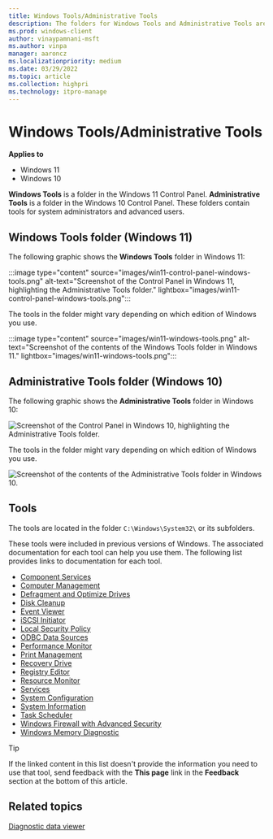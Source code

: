 ```yaml
---
title: Windows Tools/Administrative Tools
description: The folders for Windows Tools and Administrative Tools are folders in the Control Panel that contain tools for system administrators and advanced users.
ms.prod: windows-client
author: vinaypamnani-msft
ms.author: vinpa
manager: aaroncz
ms.localizationpriority: medium
ms.date: 03/29/2022
ms.topic: article
ms.collection: highpri
ms.technology: itpro-manage
---
```


# Windows Tools/Administrative Tools

**Applies to**

- Windows 11
- Windows 10

**Windows Tools** is a folder in the Windows 11 Control Panel. **Administrative Tools** is a folder in the Windows 10 Control Panel. These folders contain tools for system administrators and advanced users.

## Windows Tools folder (Windows 11)

The following graphic shows the **Windows Tools** folder in Windows 11:

:::image type="content" source="images/win11-control-panel-windows-tools.png" alt-text="Screenshot of the Control Panel in Windows 11, highlighting the Administrative Tools folder." lightbox="images/win11-control-panel-windows-tools.png":::

The tools in the folder might vary depending on which edition of Windows you use.

:::image type="content" source="images/win11-windows-tools.png" alt-text="Screenshot of the contents of the Windows Tools folder in Windows 11." lightbox="images/win11-windows-tools.png":::

## Administrative Tools folder (Windows 10)

The following graphic shows the **Administrative Tools** folder in Windows 10:

![Screenshot of the Control Panel in Windows 10, highlighting the Administrative Tools folder.](images/admin-tools.png)

The tools in the folder might vary depending on which edition of Windows you use.

![Screenshot of the contents of the Administrative Tools folder in Windows 10.](images/admin-tools-folder.png)

## Tools

The tools are located in the folder `C:\Windows\System32\` or its subfolders.

These tools were included in previous versions of Windows. The associated documentation for each tool can help you use them. The following list provides links to documentation for each tool.

- [Component Services](/previous-versions/windows/it-pro/windows-server-2008-R2-and-2008/cc731901(v=ws.11))
- [Computer Management](https://support.microsoft.com/topic/how-to-use-computer-management-in-windows-xp-d5872f93-4498-f4dd-3a34-36d6f569924f)
- [Defragment and Optimize Drives](https://support.microsoft.com/windows/ways-to-improve-your-computer-s-performance-c6018c78-0edd-a71a-7040-02267d68ea90)
- [Disk Cleanup](https://support.microsoft.com/windows/disk-cleanup-in-windows-8a96ff42-5751-39ad-23d6-434b4d5b9a68)
- [Event Viewer](/previous-versions/windows/it-pro/windows-2000-server/cc938674(v=technet.10))
- [iSCSI Initiator](/previous-versions/windows/it-pro/windows-server-2008-R2-and-2008/ee338476(v=ws.10))
- [Local Security Policy](/previous-versions/tn-archive/dd277395(v=technet.10))
- [ODBC Data Sources](/sql/odbc/admin/odbc-data-source-administrator)
- [Performance Monitor](/previous-versions/windows/it-pro/windows-server-2008-R2-and-2008/cc749115(v=ws.11))
- [Print Management](/previous-versions/windows/it-pro/windows-server-2008-R2-and-2008/cc731857(v=ws.11))
- [Recovery Drive](https://support.microsoft.com/windows/create-a-recovery-drive-abb4691b-5324-6d4a-8766-73fab304c246)
- [Registry Editor](/windows/win32/sysinfo/registry)
- [Resource Monitor](/previous-versions/windows/it-pro/windows-server-2008-R2-and-2008/dd883276(v=ws.10))
- [Services](/previous-versions/windows/it-pro/windows-server-2008-R2-and-2008/cc772408(v=ws.11))
- [System Configuration](/troubleshoot/windows-client/performance/system-configuration-utility-troubleshoot-configuration-errors)
- [System Information](/previous-versions/windows/it-pro/windows-2000-server/cc957818(v=technet.10))
- [Task Scheduler](/previous-versions/windows/it-pro/windows-server-2008-R2-and-2008/cc766428(v=ws.11))
- [Windows Firewall with Advanced Security](/previous-versions/windows/it-pro/windows-server-2008-R2-and-2008/cc754274(v=ws.11))
- [Windows Memory Diagnostic](/previous-versions/technet-magazine/cc745953(v=msdn.10))

> [!TIP]
> If the linked content in this list doesn't provide the information you need to use that tool, send feedback with the **This page** link in the **Feedback** section at the bottom of this article.

## Related topics

[Diagnostic data viewer](/windows/privacy/diagnostic-data-viewer-overview)
